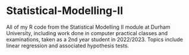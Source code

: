 # Statistical-Modelling-II
All of my R code from the Statistical Modelling II module at Durham University, including work done in computer practical classes and examinations, taken as a 2nd year student in 2022/2023. Topics include linear regression and associated hypothesis tests.

